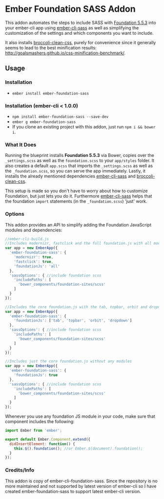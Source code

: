 # Ember Foundation SASS Addon

This addon automates the steps to include SASS with [Foundation 5.5.3](https://github.com/zurb/foundation) into your ember-cli app using [ember-cli-sass](https://github.com/aexmachina/ember-cli-sass) as well as simplifying the customization of the settings and which components you want to include.

It also installs [broccoli-clean-css](https://github.com/shinnn/broccoli-clean-css), purely for convenience since it generally seems to lead to the best minification results: http://goalsmashers.github.io/css-minification-benchmark/.

## Usage
### Installation
* `ember install ember-foundation-sass`

### Installation (ember-cli < 1.0.0)
* `npm install ember-foundation-sass --save-dev`
* `ember g ember-foundation-sass`
* If you clone an existing project with this addon, just run `npm i && bower i`.

### What It Does
Running the blueprint installs **Foundation 5.5.3** via Bower, copies over the `_settings.scss` as well as the `foundation.scss` to your `app/styles` folder.
It also creates a default `app.scss` that imports the `_settings.scss` as well as the `_foundation.scss`, so you can serve the app immediately. Lastly, it installs the already mentioned dependencies [ember-cli-sass](https://github.com/aexmachina/ember-cli-sass) and [broccoli-clean-css](https://github.com/shinnn/broccoli-clean-css).

This setup is made so you don't have to worry about how to customize Foundation, but just lets you do it. Furthermore [ember-cli-sass](https://github.com/aexmachina/ember-cli-sass) helps that the foundation `import` statements (in the `_foundation.scss`) 'just' work.


### Options

This addon provides an API to simplify adding the Foundation JavaScript modules and dependencies:

```js
//ember-cli-build.js
//Includes modernizr, fastclick and the full foundation.js with all modules
var app = new EmberApp({
  'ember-foundation-sass': {
    'modernizr': true,
    'fastclick': true,
    'foundationJs': 'all'
  },
  'sassOptions': { //include foundation scss
    'includePaths': [
      'bower_components/foundation-sites/scss'
    ]
  }
});

//Includes the core foundation.js with the tab, topbar, orbit and dropdown module
var app = new EmberApp({
  'ember-foundation-sass': {
    'foundationJs': ['tab', 'topbar', 'orbit', 'dropdown']
  },
  'sassOptions': { //include foundation scss
    'includePaths': [
      'bower_components/foundation-sites/scss'
    ]
  }
});

//Includes just the core foundation.js without any modules
var app = new EmberApp({
  'ember-foundation-sass': {
    'foundationJs': true
  },
  'sassOptions': { //include foundation scss
    'includePaths': [
      'bower_components/foundation-sites/scss'
    ]
  }
});
```

Whenever you use any foundation JS module in your code, make sure that component includes the following:
```js
import Ember from 'ember';

export default Ember.Component.extend({
  didInsertElement: function() {
    this.$().foundation(); //or Ember.$(document).foundation();
  }
});
```
### Credits/Info

This addon is copy of ember-cli-foundation-sass. Since the repository is no more maintained and not supported by latest version of ember-cli so I have created ember-foundation-sass to support latest ember-cli version.

